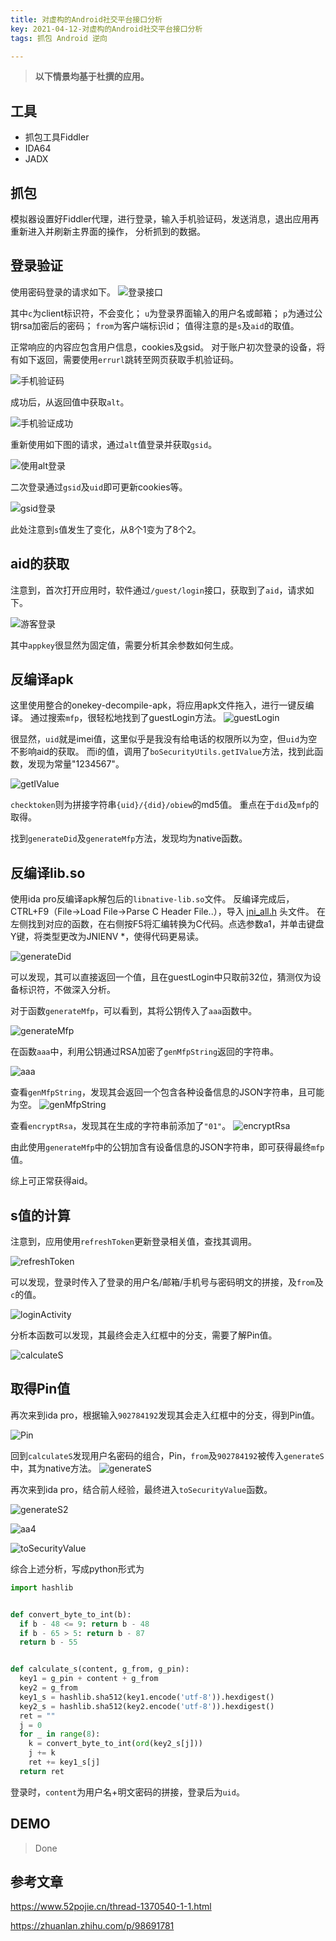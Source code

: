 ```yaml
---
title: 对虚构的Android社交平台接口分析
key: 2021-04-12-对虚构的Android社交平台接口分析
tags: 抓包 Android 逆向

---
```

> **以下情景均基于杜撰的应用。**
>
<!--more-->

## 工具
* 抓包工具Fiddler
* IDA64
* JADX

## 抓包

模拟器设置好Fiddler代理，进行登录，输入手机验证码，发送消息，退出应用再重新进入并刷新主界面的操作，
分析抓到的数据。

## 登录验证

使用密码登录的请求如下。
![登录接口](https://raw.githubusercontent.com/ElnathMojo/ElnathMojo.github.io/master/assets/images/2021-04-12-对虚构的Android社交平台接口分析/account_login.png)

其中`c`为client标识符，不会变化；
`u`为登录界面输入的用户名或邮箱；
`p`为通过公钥rsa加密后的密码；
`from`为客户端标识id；
值得注意的是`s`及`aid`的取值。

正常响应的内容应包含用户信息，cookies及gsid。
对于账户初次登录的设备，将有如下返回，需要使用`errurl`跳转至网页获取手机验证码。

![手机验证码](https://raw.githubusercontent.com/ElnathMojo/ElnathMojo.github.io/master/assets/images/2021-04-12-对虚构的Android社交平台接口分析/first_login_response.png)

成功后，从返回值中获取`alt`。

![手机验证成功](https://raw.githubusercontent.com/ElnathMojo/ElnathMojo.github.io/master/assets/images/2021-04-12-对虚构的Android社交平台接口分析/sms_success.png)

重新使用如下图的请求，通过`alt`值登录并获取`gsid`。

![使用alt登录](https://raw.githubusercontent.com/ElnathMojo/ElnathMojo.github.io/master/assets/images/2021-04-12-对虚构的Android社交平台接口分析/first_login_success.png)

二次登录通过`gsid`及`uid`即可更新cookies等。

![gsid登录](https://raw.githubusercontent.com/ElnathMojo/ElnathMojo.github.io/master/assets/images/2021-04-12-对虚构的Android社交平台接口分析/relogin.png)

此处注意到`s`值发生了变化，从8个1变为了8个2。

## aid的获取

注意到，首次打开应用时，软件通过`/guest/login`接口，获取到了`aid`，请求如下。

![游客登录](https://raw.githubusercontent.com/ElnathMojo/ElnathMojo.github.io/master/assets/images/2021-04-12-对虚构的Android社交平台接口分析/aid.png)

其中`appkey`很显然为固定值，需要分析其余参数如何生成。

## 反编译apk
这里使用整合的onekey-decompile-apk，将应用apk文件拖入，进行一键反编译。
通过搜索`mfp`，很轻松地找到了guestLogin方法。
![guestLogin](https://raw.githubusercontent.com/ElnathMojo/ElnathMojo.github.io/master/assets/images/2021-04-12-对虚构的Android社交平台接口分析/guestLogin.png)

很显然，`uid`就是imei值，这里似乎是我没有给电话的权限所以为空，但`uid`为空不影响aid的获取。
而i的值，调用了`boSecurityUtils.getIValue`方法，找到此函数，发现为常量"1234567"。

![getIValue](https://raw.githubusercontent.com/ElnathMojo/ElnathMojo.github.io/master/assets/images/2021-04-12-对虚构的Android社交平台接口分析/getIValue.png)

`checktoken`则为拼接字符串`{uid}/{did}/obiew`的md5值。
重点在于`did`及`mfp`的取得。

找到`generateDid`及`generateMfp`方法，发现均为native函数。

## 反编译lib.so

使用ida pro反编译apk解包后的`libnative-lib.so`文件。
反编译完成后，CTRL+F9（File->Load File->Parse C Header File..），导入 [jni_all.h](https://gist.github.com/Jinmo/048776db75067dcd6c57f1154e65b868) 头文件。
在左侧找到对应的函数，在右侧按F5将汇编转换为C代码。点选参数a1，并单击键盘Y键，将类型更改为JNIENV *，使得代码更易读。

![generateDid](https://raw.githubusercontent.com/ElnathMojo/ElnathMojo.github.io/master/assets/images/2021-04-12-对虚构的Android社交平台接口分析/generateDid.png)

可以发现，其可以直接返回一个值，且在guestLogin中只取前32位，猜测仅为设备标识符，不做深入分析。

对于函数`generateMfp`，可以看到，其将公钥传入了`aaa`函数中。

![generateMfp](https://raw.githubusercontent.com/ElnathMojo/ElnathMojo.github.io/master/assets/images/2021-04-12-对虚构的Android社交平台接口分析/generateMfp.png)

在函数`aaa`中，利用公钥通过RSA加密了`genMfpString`返回的字符串。

![aaa](https://raw.githubusercontent.com/ElnathMojo/ElnathMojo.github.io/master/assets/images/2021-04-12-对虚构的Android社交平台接口分析/aaa.png)

查看`genMfpString`，发现其会返回一个包含各种设备信息的JSON字符串，且可能为空。
![genMfpString](https://raw.githubusercontent.com/ElnathMojo/ElnathMojo.github.io/master/assets/images/2021-04-12-对虚构的Android社交平台接口分析/genMfpString.png)

查看`encryptRsa`，发现其在生成的字符串前添加了`"01"`。
![encryptRsa](https://raw.githubusercontent.com/ElnathMojo/ElnathMojo.github.io/master/assets/images/2021-04-12-对虚构的Android社交平台接口分析/encryptRsa.png)

由此使用`generateMfp`中的公钥加含有设备信息的JSON字符串，即可获得最终`mfp`值。

综上可正常获得aid。

## s值的计算

注意到，应用使用`refreshToken`更新登录相关值，查找其调用。

![refreshToken](https://raw.githubusercontent.com/ElnathMojo/ElnathMojo.github.io/master/assets/images/2021-04-12-对虚构的Android社交平台接口分析/refreshToken.png)

可以发现，登录时传入了登录的用户名/邮箱/手机号与密码明文的拼接，及`from`及`c`的值。

![loginActivity](https://raw.githubusercontent.com/ElnathMojo/ElnathMojo.github.io/master/assets/images/2021-04-12-对虚构的Android社交平台接口分析/loginActivity.png)

分析本函数可以发现，其最终会走入红框中的分支，需要了解Pin值。

![calculateS](https://raw.githubusercontent.com/ElnathMojo/ElnathMojo.github.io/master/assets/images/2021-04-12-对虚构的Android社交平台接口分析/calculateS.png)

## 取得Pin值

再次来到ida pro，根据输入`902784192`发现其会走入红框中的分支，得到Pin值。

![Pin](https://raw.githubusercontent.com/ElnathMojo/ElnathMojo.github.io/master/assets/images/2021-04-12-对虚构的Android社交平台接口分析/Pin.png)

回到`calculateS`发现用户名密码的组合，Pin，`from`及`902784192`被传入`generateS`中，其为native方法。
![generateS](https://raw.githubusercontent.com/ElnathMojo/ElnathMojo.github.io/master/assets/images/2021-04-12-对虚构的Android社交平台接口分析/generateS.png)

再次来到ida pro，结合前人经验，最终进入`toSecurityValue`函数。

![generateS2](https://raw.githubusercontent.com/ElnathMojo/ElnathMojo.github.io/master/assets/images/2021-04-12-对虚构的Android社交平台接口分析/generateS2.png)

![aa4](https://raw.githubusercontent.com/ElnathMojo/ElnathMojo.github.io/master/assets/images/2021-04-12-对虚构的Android社交平台接口分析/aa4.png)

![toSecurityValue](https://raw.githubusercontent.com/ElnathMojo/ElnathMojo.github.io/master/assets/images/2021-04-12-对虚构的Android社交平台接口分析/toSecurityValue.png)

综合上述分析，写成python形式为

```python
import hashlib


def convert_byte_to_int(b):
  if b - 48 <= 9: return b - 48
  if b - 65 > 5: return b - 87
  return b - 55


def calculate_s(content, g_from, g_pin):
  key1 = g_pin + content + g_from
  key2 = g_from
  key1_s = hashlib.sha512(key1.encode('utf-8')).hexdigest()
  key2_s = hashlib.sha512(key2.encode('utf-8')).hexdigest()
  ret = ""
  j = 0
  for _ in range(8):
    k = convert_byte_to_int(ord(key2_s[j]))
    j += k
    ret += key1_s[j]
  return ret
```

登录时，`content`为用户名+明文密码的拼接，登录后为`uid`。

## DEMO
> Done

## 参考文章
https://www.52pojie.cn/thread-1370540-1-1.html

https://zhuanlan.zhihu.com/p/98691781
